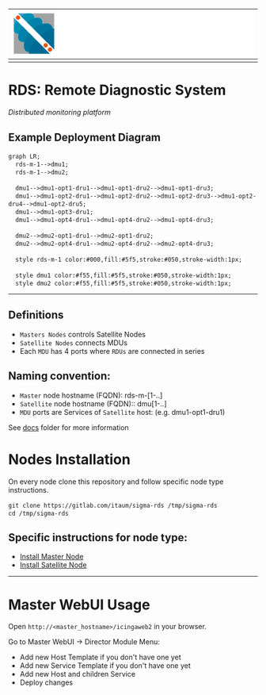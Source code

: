 | ![Sigma Telecom](/docs/logo-sigma.svg) |
| -------------------------------------- |
|                                        |

# RDS: Remote Diagnostic System

_Distributed monitoring platform_

## Example Deployment Diagram

```mermaid
graph LR;
  rds-m-1-->dmu1;
  rds-m-1-->dmu2;

  dmu1-->dmu1-opt1-dru1-->dmu1-opt1-dru2-->dmu1-opt1-dru3;
  dmu1-->dmu1-opt2-dru1-->dmu1-opt2-dru2-->dmu1-opt2-dru3-->dmu1-opt2-dru4-->dmu1-opt2-dru5;
  dmu1-->dmu1-opt3-dru1;
  dmu1-->dmu1-opt4-dru1-->dmu1-opt4-dru2-->dmu1-opt4-dru3;

  dmu2-->dmu2-opt1-dru1-->dmu2-opt1-dru2;
  dmu2-->dmu2-opt4-dru1-->dmu2-opt4-dru2-->dmu2-opt4-dru3;

  style rds-m-1 color:#000,fill:#5f5,stroke:#050,stroke-width:1px;

  style dmu1 color:#f55,fill:#5f5,stroke:#050,stroke-width:1px;
  style dmu2 color:#f55,fill:#5f5,stroke:#050,stroke-width:1px;

```

---

## Definitions

- `Masters Nodes` controls Satellite Nodes
- `Satellite Nodes` connects MDUs
- Each `MDU` has 4 ports where `RDUs` are connected in series

## Naming convention:

- `Master` node hostname (FQDN): rds-m-[1-..]
- `Satellite` node hostname (FQDN):: dmu[1-..]
- `MDU` ports are Services of `Satellite` host: (e.g. dmu1-opt1-dru1)

See [docs](/docs) folder for more information

# Nodes Installation

On every node clone this repository and follow specific node type instructions.

```
git clone https://gitlab.com/itaum/sigma-rds /tmp/sigma-rds
cd /tmp/sigma-rds
```

## Specific instructions for node type:

- [Install Master Node](docs/setup_master_debian.md)
- [Install Satellite Node](docs/setup_satellite_debian.md)

---

# Master WebUI Usage

Open `http://<master_hostname>/icingaweb2` in your browser.

Go to Master WebUI -> Director Module Menu:

- Add new Host Template if you don't have one yet
- Add new Service Template if you don't have one yet
- Add new Host and children Service
- Deploy changes
